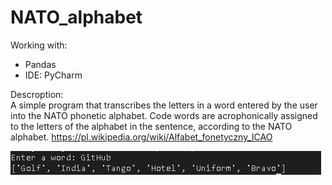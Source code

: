 # NATO_alphabet

Working with:
- Pandas
- IDE: PyCharm

Descroption:<br>
A simple program that transcribes the letters in a word entered by the user into the NATO phonetic alphabet.
Code words are acrophonically assigned to the letters of the alphabet in the sentence, according to the NATO alphabet.
https://pl.wikipedia.org/wiki/Alfabet_fonetyczny_ICAO


<div>
<img src="/photo/NATO.png" width= height=>
</div>
